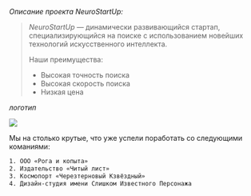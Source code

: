 *Описание проекта NeuroStartUp:*

>*NeuroStartUp* — динамически развивающийся стартап, специализирующийся на поиске с использованием 
> новейших технологий искусственного интеллекта.
>
>Наши преимущества:
>* Высокая точность поиска
>* Высокая скорость поиска
>* Низкая цена

*логотип*

![](https://netology-code.github.io/git-homeworks/introduction/assets/logo.png)

Мы на столько крутые, что уже успели поработать со следующими команиями:

```css
1. ООО «Рога и копыта»
2. Издательство «Читый лист»
3. Космопорт «Черезтерновый Кзвёздный»
4. Дизайн-студия имени Слишком Известного Персонажа
```